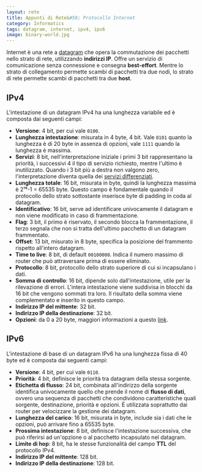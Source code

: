 ```yaml
---
layout: rete
title: Appunti di Rete&#58; Protocollo Internet
category: Informatics
tags: datagram, internet, ipv4, ipv6
image: binary-world.jpg
---
```

Internet è una rete a [datagram](https://en.wikipedia.org/wiki/Datagram) che opera la commutazione dei pacchetti nello strato di rete, utilizzando **indirizzi IP**. Offre un servizio di comunicazione senza connessione e consegna **best-effort**. Mentre lo strato di collegamento permette scambi di pacchetti tra due nodi, lo strato di rete permette scambi di pacchetti tra due **host**.

## IPv4

L'intestazione di un datagram IPv4 ha una lunghezza variabile ed è composta dai seguenti campi:

*   **Versione**: 4 bit, per cui vale `0100`.
*   **Lunghezza intestazione**: misurata in 4 byte, 4 bit. Vale `0101` quanto la lunghezza è di 20 byte in assenza di opzioni, vale `1111` quando la lunghezza è massima.
*   **Servizi**: 8 bit, nell'interpretazione iniziale i primi 3 bit rappresentano la priorità, i successivi 4 il tipo di servizio richiesto, mentre l'ultimo è inutilizzato. Quando i 3 bit più a destra non valgono zero, l'interpretazione diventa quella dei [servizi differenziati](https://en.wikipedia.org/wiki/Differentiated_services).
*   **Lunghezza totale**: 16 bit, misurata in byte, quindi la lunghezza massima è 2¹⁶-1 = 65535 byte. Questo campo è fondamentale quando il protocollo dello strato sottostante inserisce byte di padding in coda al datagram.
*   **Identificativo**: 16 bit, serve ad identificare univocamente il datagram e non viene modificato in caso di frammentazione.
*   **Flag**: 3 bit, il primo è riservato, il secondo blocca la frammentazione, il terzo segnala che non si tratta dell'ultimo pacchetto di un datagram frammentato.
*   **Offset**: 13 bit, misurato in 8 byte, specifica la posizione del frammento rispetto all'intero datagram.
*   **Time to live**: 8 bit, di default `00100000`. Indica il numero massimo di router che può attraversare prima di essere eliminato.
*   **Protocollo**: 8 bit, protocollo dello strato superiore di cui si incapsulano i dati.
*   **Somma di controllo**: 16 bit, dipende solo dall'intestazione, utile per la rilevazione di errori. L'intera intestazione viene suddivisa in blocchi da 16 bit che vengono sommati tra loro. Il risultato della somma viene complementato e inserito in questo campo.
*   **Indirizzo IP del mittente**: 32 bit.
*   **Indirizzo IP della destinazione**: 32 bit.
*   **Opzioni**: da 0 a 20 byte, maggiori informazioni a questo [link](https://www.iana.org/assignments/ip-parameters/ip-parameters.xhtml).

## IPv6

L'intestazione di base di un datagram IPv6 ha una lunghezza fissa di 40 byte ed è composta dai seguenti campi:

*   **Versione**: 4 bit, per cui vale `0110`.
*   **Priorità**: 4 bit, definisce le priorità tra datagram della stessa sorgente.
*   **Etichetta di flusso**: 24 bit, combinata all'indirizzo della sorgente identifica univocamente quello che prende il nome di **flusso di dati**, ovvero una sequenza di pacchetti che condividono caratteristiche quali sorgente, destinazione, priorità e opzioni. È utilizzata soprattutto dai router per velocizzare la gestione dei datagram.
*   **Lunghezza del carico**: 16 bit, misurata in byte, include sia i dati che le opzioni, può arrivare fino a 65535 byte.
*   **Prossima intestazione**: 8 bit, definisce l'intestazione successiva, che può riferirsi ad un'opzione o al pacchetto incapsulato nel datagram.
*   **Limite di hop**: 8 bit, ha le stesse funzionalità del campo **TTL** del protocollo IPv4.
*   **Indirizzo IP del mittente**: 128 bit.
*   **Indirizzo IP della destinazione**: 128 bit.
